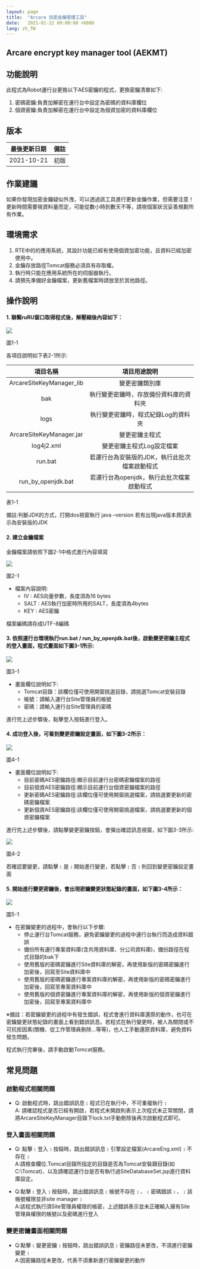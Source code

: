 ```yaml
---
layout: page
title:  "Arcare 加密金鑰管理工具"
date:   2021-01-22 09:00:00 +0800
lang: zh_TW
---
```


## Arcare encrypt key manager tool (AEKMT)

## 功能說明

此程式為Robot運行台更換以下AES密鑰的程式，更換密鑰清單如下:
 1. 密碼密鑰:負責加解密在運行台中設定為密碼的資料庫欄位
 2. 個資密鑰:負責加解密在運行台中設定為個資加密的資料庫欄位

## 版本

|最後更新日期|備註|
|:--:|:--:|
|2021-10-21|初版|

## 作業建議

如果你發現加密金鑰疑似外洩，可以透過該工具進行更新金鑰作業，但需要注意！更新時間需要視資料量而定，可能從數小時到數天不等，請視個案狀況妥善規劃所有作業。

## 環境需求

 1. RTE中的的應用系統，其設計功能已經有使用個資加密功能，且資料已經加密使用中。
 2. 金鑰存放路徑Tomcat服務必須具有存取權。
 3. 執行時只能在應用系統所在的伺服器執行。
 4. 請預先準備好金鑰檔案，更新舊檔案時請放至於其他路徑。

## 操作說明

#### 1. 聯繫ruRU窗口取得程式後，解壓縮後內容如下：

 ![](img/1-1.png)

 圖1-1

 各項目說明如下表2-1所示:

|項目名稱|項目用途說明|
|:-:|:-:|
|ArcareSiteKeyManager_lib|變更密鑰類別庫|
|bak|執行變更密鑰時，存放備份資料庫的資料夾|
|logs|執行變更密鑰時，程式紀錄Log的資料夾|
|ArcareSiteKeyManager.jar|變更密鑰主程式|
|log4j2.xml|變更密鑰主程式Log設定檔案|
|run.bat|若運行台為安裝版的JDK，執行此批次檔案啟動程式|
|run_by_openjdk.bat|若運行台為openjdk，執行此批次檔案啟動程式|

表1-1

備註:判斷JDK的方式，打開dos視窗執行 java –version 若有出現java版本資訊表示為安裝版的JDK

#### 2. 建立金鑰檔案

金鑰檔案請依照下圖2-1中格式進行內容填寫

 ![](img/2-1.png)

 圖2-1

- 檔案內容說明:
  - IV : AES向量參數，長度須為16 bytes
  - SALT : AES執行加密時所用的SALT，長度須為4bytes
  - KEY : AES密鑰

檔案編碼請存成UTF-8編碼


#### 3. 依照運行台環境執行run.bat / run_by_openjdk.bat後，啟動變更密鑰主程式的登入畫面，程式畫面如下圖3-1所示:

 ![](img/3-1.png)

 圖3-1

- 畫面欄位說明如下:
    - Tomcat目錄：該欄位僅可使用開窗挑選目錄，請挑選Tomcat安裝目錄
    - 帳號：請輸入運行台Site管理員的帳號
    - 密碼：請輸入運行台Site管理員的密碼

進行完上述步驟後，點擊登入按鈕進行登入。

#### 4. 成功登入後，可看到變更密鑰設定畫面，如下圖3-2所示：

 ![](img/4-1.png)

 圖4-1

- 畫面欄位說明如下:
    - 目前密碼AES密鑰路徑:顯示目前運行台密碼密鑰檔案的路徑
    - 目前個資AES密鑰路徑:顯示目前運行台個資密鑰檔案的路徑
    - 更新密碼AES密鑰路徑:該欄位僅可使用開窗挑選檔案，請挑選要更新的密碼密鑰檔案
    - 更新個資AES密鑰路徑:該欄位僅可使用開窗挑選檔案，請挑選要更新的個資密鑰檔案

進行完上述步驟後，請點擊變更密鑰按鈕，會彈出確認訊息視窗，如下圖3-3所示:

  ![](img/4-2.png)

  圖4-2

若確認要變更，請點擊﹝是﹞開始進行變更，若點擊﹝否﹞則回到變更密鑰設定畫面

#### 5. 開始進行變更密鑰後，會出現密鑰變更狀態紀錄的畫面，如下圖3-4所示：

  ![](img/5-1.png)

  圖5-1

- 在密鑰變更的過程中，會執行以下步驟:
    - 停止運行台Tomcat服務，避免密鑰變更的過程中運行台執行而造成資料錯誤
    - 備份所有運行專案資料庫(含共用資料庫、分公司資料庫)，備份路徑在程式目錄的bak下
    - 使用舊版的密碼密鑰進行Site資料庫的解密，再使用新版的密碼密鑰進行加密後，回寫至Site資料庫中
    - 使用舊版的密碼密鑰進行專案資料庫的解密，再使用新版的密碼密鑰進行加密後，回寫至專案資料庫中
    - 使用舊版的個資密鑰進行專案資料庫的解密，再使用新版的個資密鑰進行加密後，回寫至專案資料庫中

※備註：若密鑰變更的過程中有發生錯誤，程式會進行資料庫還原的動作，也可在密鑰變更狀態紀錄的畫面上看到錯誤訊息。若程式在執行變更時，被人為關閉或不可抗拒因素(關機、從工作管理員刪除…等等)，也人工手動還原資料庫，避免資料發生問題。

程式執行完畢後，請手動啟動Tomcat服務。

## 常見問題

### 啟動程式相關問題

* Q: 啟動程式時，跳出錯誤訊息﹝程式已在執行中，不可重複執行﹞<br>
A: 請確認程式是否已經有開啟，若程式未開啟則表示上次程式未正常關閉，請將ArcareSiteKeyManager目錄下lock.txt手動刪除後再次啟動程式即可。

### 登入畫面相關問題

* Q: 點擊﹝登入﹞按鈕時，跳出錯誤訊息﹝引擎設定檔案(ArcareEng.xml)﹞不存在﹞<br>
A:請檢查欄位.Tomcat目錄所指定的目錄是否為Tomcat安裝跟目錄(如C:\Tomcat)、以及請確認運行台是否有執行過SiteDatabaseSet.jsp進行資料庫設定。

* Q:點擊﹝登入﹞按鈕時，跳出錯誤訊息﹝帳號不存在﹞、﹝密碼錯誤﹞、﹝該帳號權限並非site manager﹞<br>
A:該程式執行須Site管理員權限的帳密，上述錯誤表示並未正確輸入擁有Site管理員權限的帳號以及密碼進行登入

### 變更密鑰畫面相關問題

* Q:點擊﹝變更密鑰﹞按鈕時，跳出錯誤訊息﹝密鑰路徑未更改，不須進行密鑰變更﹞<br>
A:因密鑰路徑未更改，代表不須重新進行密鑰變更的動作
